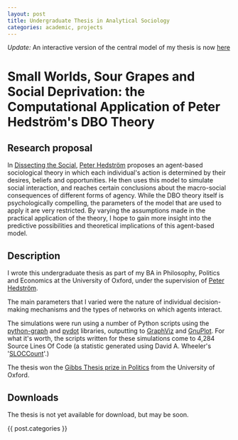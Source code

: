 ```yaml
---
layout: post
title: Undergraduate Thesis in Analytical Sociology 
categories: academic, projects
---
```


*Update:* An interactive version of the central model of my thesis is now [here](/dbo-model-in-canvas/)

# Small Worlds, Sour Grapes and Social Deprivation: the Computational Application of Peter Hedström's DBO Theory

## Research proposal

In [Dissecting the Social](http://www.cambridge.org/asia/catalogue/catalogue.asp?isbn=9780511133312&ss=exc), [Peter Hedström](http://www.nuffield.ox.ac.uk/General/Members/hedstrom.aspx) proposes an agent-based sociological theory in which each individual's action is determined by their desires, beliefs and opportunities. He then uses this model to simulate social interaction, and reaches certain conclusions about the macro-social consequences of different forms of agency. While the DBO theory itself is psychologically compelling, the parameters of the model that are used to apply it are very restricted. By varying the assumptions made in the practical application of the theory, I hope to gain more insight into the predictive possibilities and theoretical implications of this agent-based model.

## Description

I wrote this undergraduate thesis as part of my BA in Philosophy, Politics and Economics at the University of Oxford, under the supervision of [Peter Hedström](http://www.nuffield.ox.ac.uk/General/Members/hedstrom.aspx).

The main parameters that I varied were the nature of individual decision-making mechanisms and the types of networks on which agents interact.

The simulations were run using a number of Python scripts using the [python-graph](https://code.google.com/p/python-graph/) and [pydot](https://code.google.com/p/pydot/) libraries, outputting to [GraphViz](http://graphviz.org/) and [GnuPlot](http://www.gnuplot.info/). For what it's worth, the scripts written for these simulations come to 4,284 Source Lines Of Code (a statistic generated using David A. Wheeler's '[SLOCCount](http://www.dwheeler.com/sloccount/)'.)

The thesis won the [Gibbs Thesis prize in Politics](http://www.ox.ac.uk/feesandfunding/ugcurrent/other/prizes/gibbs/) from the University of Oxford.

## Downloads

The thesis is not yet available for download, but may be soon.

{{ post.categories }}
